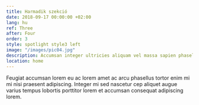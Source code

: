 ```yaml
---
title: Harmadik szekció
date: 2018-09-17 00:00:00 +02:00
lang: hu
ref: Three
after: Four
order: 3
style: spotlight style3 left
image: "/images/pic04.jpg"
description: Accumsan integer ultricies aliquam vel massa sapien phasellus
location: home
---
```


Feugiat accumsan lorem eu ac lorem amet ac arcu phasellus tortor enim mi mi nisi praesent adipiscing. Integer mi sed nascetur cep aliquet augue varius tempus lobortis porttitor lorem et accumsan consequat adipiscing lorem.
